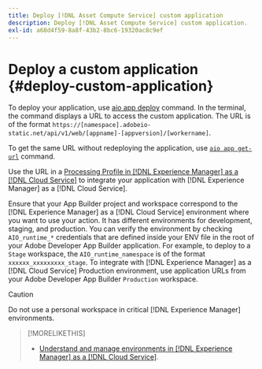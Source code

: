 ```yaml
---
title: Deploy [!DNL Asset Compute Service] custom application
description: Deploy [!DNL Asset Compute Service] custom application.
exl-id: a68d4f59-8a8f-43b2-8bc6-19320ac8c9ef
---
```

# Deploy a custom application {#deploy-custom-application}

To deploy your application, use [aio app deploy](https://github.com/adobe/aio-cli#aio-appdeploy) command. In the terminal, the command displays a URL to access the custom application. The URL is of the format `https://[namespace].adobeio-static.net/api/v1/web/[appname]-[appversion]/[workername]`.

To get the same URL without redeploying the application, use [`aio app get-url`](https://github.com/adobe/aio-cli#aio-app-get-url-action) command.

Use the URL in a [Processing Profile in [!DNL Experience Manager] as a [!DNL Cloud Service]](https://experienceleague.adobe.com/en/docs/experience-manager-cloud-service/content/assets/manage/asset-microservices-configure-and-use) to integrate your application with [!DNL Experience Manager] as a [!DNL Cloud Service].

Ensure that your App Builder project and workspace correspond to the [!DNL Experience Manager] as a [!DNL Cloud Service] environment where you want to use your action. It has different environments for development, staging, and production. You can verify the environment by checking `AIO_runtime_*` credentials that are defined inside your ENV file in the root of your Adobe Developer App Builder application. For example, to deploy to a `Stage` workspace, the `AIO_runtime_namespace` is of the format `xxxxxx_xxxxxxxxx_stage`. To integrate with [!DNL Experience Manager] as a [!DNL Cloud Service] Production environment, use application URLs from your Adobe Developer App Builder `Production` workspace.

>[!CAUTION]
>
>Do not use a personal workspace in critical [!DNL Experience Manager] environments.

>[!MORELIKETHIS]
>
>* [Understand and manage environments in [!DNL Experience Manager] as a [!DNL Cloud Service]](https://experienceleague.adobe.com/en/docs/experience-manager-cloud-service/content/implementing/using-cloud-manager/manage-environments).
